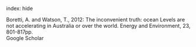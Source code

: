 index: hide

<div class="Citation">

  <div class="Citation-body">
    <div class="Citation-text">Boretti, A. and Watson, T., 2012: The inconvenient truth: ocean Levels are not accelerating in Australia or over the world. <span class="Article-journal">Energy and Environment, </span><span class="Article-volume">23, </span>801-817pp.</div>
    <div class="Citation-links">
      <div class="CitationLink" data-href="https://scholar.google.com/scholar?q=The+inconvenient+truth%3A+ocean+Levels+are+not+accelerating+in+Australia+or+over+the+world">
        <div class="CitationLink-icon CitationLink-Scholar"></div>
        <div class="CitationLink-text">Google Scholar</div>
      </div>
    </div>
  </div>
</div>


<div class="Citation-copy">

</div>